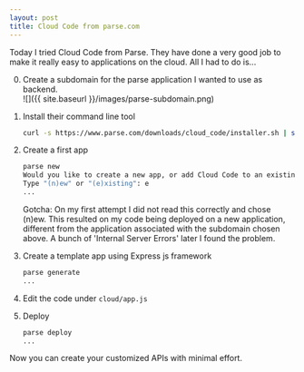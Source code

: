 ```yaml
---
layout: post
title: Cloud Code from parse.com
---
```


Today I tried Cloud Code from Parse.  They have done a very good job to make it
really easy to  applications on the cloud.  All I had to do is...

0. Create a subdomain for the parse application I wanted to use as backend.  
    ![]({{ site.baseurl }}/images/parse-subdomain.png)


1. Install their command line tool

	```bash
	curl -s https://www.parse.com/downloads/cloud_code/installer.sh | sudo /bin/bash
	```

2. Create a first app

	```bash
	parse new
    Would you like to create a new app, or add Cloud Code to an existing app?
    Type "(n)ew" or "(e)xisting": e
	...
	```
	Gotcha: On my first attempt I did not read this correctly and chose (n)ew.
 	This resulted on my code being deployed on a new application, different
	from the application associated with the subdomain chosen above.
	A bunch of 'Internal Server Errors' later I found the problem.

3. Create a template app using Express js framework

	```bash
	parse generate
	...
	```
4. Edit the code under ```cloud/app.js```

5. Deploy

	```bash
	parse deploy
	...
	```

Now you can create your customized APIs with minimal effort.
